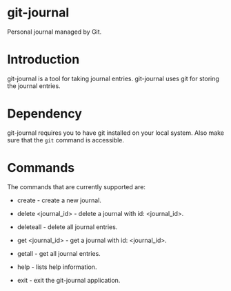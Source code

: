 # git-journal

Personal journal managed by Git.

# Introduction

git-journal is a tool for taking journal entries. git-journal uses git for storing the journal entries.

# Dependency

git-journal requires you to have git installed on your local system. Also make sure that the ```git``` command is accessible.

# Commands

The commands that are currently supported are:

- create - create a new journal.

- delete <journal_id> - delete a journal with id: <journal_id>.

- deleteall - delete all journal entries.

- get <journal_id> - get a journal with id: <journal_id>.

- getall - get all journal entries.

- help - lists help information.

- exit - exit the git-journal application.
